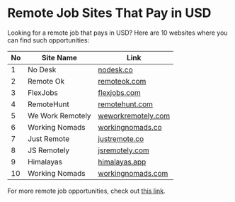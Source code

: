 # Remote Job Sites That Pay in USD

Looking for a remote job that pays in USD? Here are 10 websites where you can find such opportunities:

| No       | Site Name       | Link                         |
|-----------------|-----------------|------------------------------|
| 1         | No Desk         | [nodesk.co](https://nodesk.co) |
| 2         | Remote Ok       | [remoteok.com](https://remoteok.com) |
| 3         | FlexJobs        | [flexjobs.com](https://flexjobs.com) |
| 4         | RemoteHunt      | [remotehunt.com](https://remotehunt.com) |
| 5         | We Work Remotely| [weworkremotely.com](https://weworkremotely.com) |
| 6         | Working Nomads  | [workingnomads.co](workingnomads.co) |
| 7         | Just Remote     | [justremote.co](https://justremote.co) |
| 8         | JS Remotely     | [jsremotely.com](https://jsremotely.com) |
| 9         | Himalayas       | [himalayas.app](himalayas.app) |
| 10         | Working Nomads  | [workingnomads.com](https://workingnomads.com) |


For more remote job opportunities, check out [this link]([https://example.com](https://github.com/zeshanashraf829/remote_jobs)).
